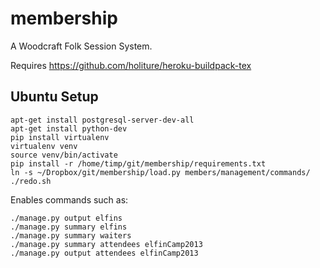membership
==========

A Woodcraft Folk Session System.


Requires https://github.com/holiture/heroku-buildpack-tex

Ubuntu Setup
------------
    apt-get install postgresql-server-dev-all
    apt-get install python-dev
    pip install virtualenv
    virtualenv venv
    source venv/bin/activate
    pip install -r /home/timp/git/membership/requirements.txt
    ln -s ~/Dropbox/git/membership/load.py members/management/commands/
    ./redo.sh

Enables commands such as:

    ./manage.py output elfins
    ./manage.py summary elfins
    ./manage.py summary waiters
    ./manage.py summary attendees elfinCamp2013
    ./manage.py output attendees elfinCamp2013


